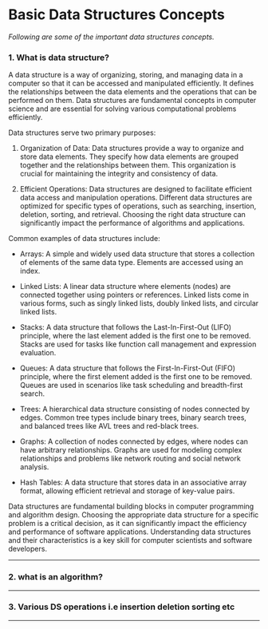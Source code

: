 # Basic Data Structures Concepts

*Following are some of the important data structures concepts.*

### 1. What is data structure?

A data structure is a way of organizing, storing, and managing data in a computer so that it can be accessed and manipulated efficiently. It defines the relationships between the data elements and the operations that can be performed on them. Data structures are fundamental concepts in computer science and are essential for solving various computational problems efficiently.

Data structures serve two primary purposes:

1. Organization of Data: Data structures provide a way to organize and store data elements. They specify how data elements are grouped together and the relationships between them. This organization is crucial for maintaining the integrity and consistency of data.

2. Efficient Operations: Data structures are designed to facilitate efficient data access and manipulation operations. Different data structures are optimized for specific types of operations, such as searching, insertion, deletion, sorting, and retrieval. Choosing the right data structure can significantly impact the performance of algorithms and applications.

Common examples of data structures include:

* Arrays: A simple and widely used data structure that stores a collection of elements of the same data type. Elements are accessed using an index.

* Linked Lists: A linear data structure where elements (nodes) are connected together using pointers or references. Linked lists come in various forms, such as singly linked lists, doubly linked lists, and circular linked lists.

* Stacks: A data structure that follows the Last-In-First-Out (LIFO) principle, where the last element added is the first one to be removed. Stacks are used for tasks like function call management and expression evaluation.

* Queues: A data structure that follows the First-In-First-Out (FIFO) principle, where the first element added is the first one to be removed. Queues are used in scenarios like task scheduling and breadth-first search.

* Trees: A hierarchical data structure consisting of nodes connected by edges. Common tree types include binary trees, binary search trees, and balanced trees like AVL trees and red-black trees.

* Graphs: A collection of nodes connected by edges, where nodes can have arbitrary relationships. Graphs are used for modeling complex relationships and problems like network routing and social network analysis.

* Hash Tables: A data structure that stores data in an associative array format, allowing efficient retrieval and storage of key-value pairs.

Data structures are fundamental building blocks in computer programming and algorithm design. Choosing the appropriate data structure for a specific problem is a critical decision, as it can significantly impact the efficiency and performance of software applications. Understanding data structures and their characteristics is a key skill for computer scientists and software developers.

----------------------------------------------

### 2. what is an algorithm?

----------------------------------------------

### 3. Various DS operations i.e insertion deletion sorting etc

----------------------------------------------
